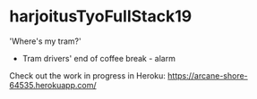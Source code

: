# harjoitusTyoFullStack19

'Where's my tram?'


- Tram drivers' end of coffee break - alarm

Check out the work in progress in Heroku:
https://arcane-shore-64535.herokuapp.com/
 
 
